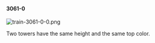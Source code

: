 #### 3061-0
![train-3061-0-0.png](https://github.com/lil-lab/nlvr/raw/master/nlvr/train/images/70/train-3061-0-0.png "train-3061-0-0.png")

Two towers have the same height and the same top color.